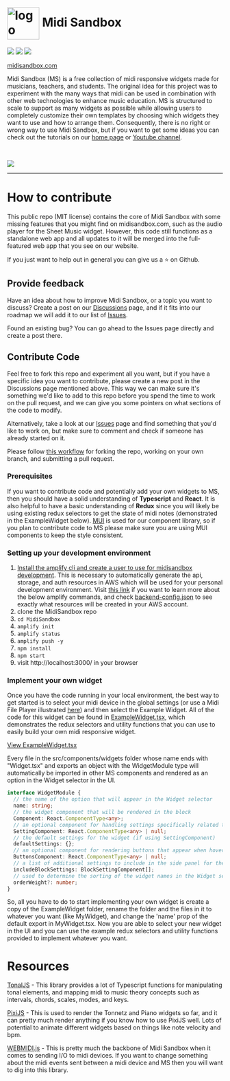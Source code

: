 # <img alt="logo" align="center" src="https://midisandbox.com/wp-content/uploads/2022/11/ms_logo_500.png" height="75"/> Midi Sandbox


![](https://img.shields.io/website?up_message=online&url=https%3A%2F%2Fmidisandbox.com%2F) ![](https://img.shields.io/github/last-commit/jdlee022/midisandbox) ![](https://img.shields.io/github/license/jdlee022/midisandbox)

[midisandbox.com](https://midisandbox.com/)

Midi Sandbox (MS) is a free collection of midi responsive widgets made for musicians, teachers, and students. The original idea for this project was to experiment with the many ways that midi can be used in combination with other web technologies to enhance music education. MS is structured to scale to support as many widgets as possible while allowing users to completely customize their own templates by choosing which widgets they want to use and how to arrange them. Consequently, there is no right or wrong way to use Midi Sandbox, but if you want to get some ideas you can check out the tutorials on our [home page](https://midisandbox.com) or [Youtube channel](https://www.youtube.com/channel/UC_BY6HSKHZgZDdBUypbiXmw/videos).

<br/>

![](https://midisandbox.com/wp-content/uploads/2022/08/sandbox-setup-1.gif)

<hr>

# How to contribute

This public repo (MIT license) contains the core of Midi Sandbox with some missing features that you might find on midisandbox.com, such as the audio player for the Sheet Music widget. However, this code still functions as a standalone web app and all updates to it will be merged into the full-featured web app that you see on our website.

If you just want to help out in general you can give us a ⭐ on Github.

## Provide feedback

Have an idea about how to improve Midi Sandbox, or a topic you want to discuss? Create a post on our [Discussions](https://github.com/midisandbox/MidiSandbox/discussions) page, and if it fits into our roadmap we will add it to our list of [Issues](https://github.com/midisandbox/MidiSandbox/issues).

Found an existing bug? You can go ahead to the Issues page directly and create a post there.

## Contribute Code

Feel free to fork this repo and experiment all you want, but if you have a specific idea you want to contribute, please create a new post in the Discussions page mentioned above. This way we can make sure it's something we'd like to add to this repo before you spend the time to work on the pull request, and we can give you some pointers on what sections of the code to modify.

Alternatively, take a look at our [Issues](https://github.com/midisandbox/MidiSandbox/issues) page and find something that you'd like to work on, but make sure to comment and check if someone has already started on it.

Please follow [this workflow](https://gist.github.com/Chaser324/ce0505fbed06b947d962) for forking the repo, working on your own branch, and submitting a pull request.

### Prerequisites
If you want to contribute code and potentially add your own widgets to MS, then you should have a solid understanding of **Typescript** and **React**. It is also helpful to have a basic understanding of **Redux** since you will likely be using existing redux selectors to get the state of midi notes (demonstrated in the ExampleWidget below). [MUI](https://mui.com/) is used for our component library, so if you plan to contribute code to MS please make sure you are using MUI components to keep the style consistent.

### Setting up your development environment
1. [Install the amplify cli and create a user to use for midisandbox development](https://docs.amplify.aws/cli/start/install/). This is necessary to automatically generate the api, storage, and auth resources in AWS which will be used for your personal development environment. Visit [this link](https://docs.amplify.aws/cli/start/workflows/) if you want to learn more about the below amplify commands, and check [backend-config.json](https://github.com/midisandbox/MidiSandbox/blob/master/amplify/backend/backend-config.json) to see exactly what resources will be created in your AWS account.
2. clone the MidiSandbox repo 
3. `cd MidiSandbox`
4. `amplify init`
5. `amplify status`
6. `amplify push -y`
7. `npm install`
8. `npm start`
9.  visit http://localhost:3000/ in your browser

### Implement your own widget

Once you have the code running in your local environment, the best way to get started is to select your midi device in the global settings (or use a Midi File Player illustrated [here](https://www.youtube.com/watch?v=vktB_cEJWqw)) and then select the Example Widget. All of the code for this widget can be found in [ExampleWidget.tsx](https://github.com/midisandbox/MidiSandbox/blob/master/src/components/widgets/ExampleWidget/ExampleWidget.tsx), which demonstrates the redux selectors and utility functions that you can use to easily build your own midi responsive widget.

[View ExampleWidget.tsx](https://github.com/midisandbox/MidiSandbox/blob/master/src/components/widgets/ExampleWidget/ExampleWidget.tsx)

Every file in the src/components/widgets folder whose name ends with "Widget.tsx" and exports an object with the WidgetModule type will automatically be imported in other MS components and rendered as an option in the Widget selector in the UI.
```typescript
interface WidgetModule {
  // the name of the option that will appear in the Widget selector
  name: string;
  // the widget component that will be rendered in the block
  Component: React.ComponentType<any>;
  // an optional component for handling settings specifically related to this widget
  SettingComponent: React.ComponentType<any> | null;
  // the default settings for the widget (if using SettingComponent)
  defaultSettings: {};
  // an optional component for rendering buttons that appear when hovering the widget
  ButtonsComponent: React.ComponentType<any> | null;
  // a list of additional settings to include in the side panel for the widget (such as Midi Input)
  includeBlockSettings: BlockSettingComponent[];
  // used to determine the sorting of the widget names in the Widget selector
  orderWeight?: number;
}
```
So, all you have to do to start implementing your own widget is create a copy of the ExampleWidget folder, rename the folder and the files in it to whatever you want (like MyWidget), and change the 'name' prop of the default export in MyWidget.tsx. Now you are able to select your new widget in the UI and you can use the example redux selectors and utility functions provided to implement whatever you want.

# Resources

[TonalJS](https://github.com/tonaljs/tonal) - This library provides a lot of Typescript functions for manipulating tonal elements, and mapping midi to music theory concepts such as intervals, chords, scales, modes, and keys.

[PixiJS](https://reactpixi.org/) - This is used to render the Tonnetz and Piano widgets so far, and it can pretty much render anything if you know how to use PixiJS well. Lots of potential to animate different widgets based on things like note velocity and bpm.

[WEBMIDI.js](https://webmidijs.org/) - This is pretty much the backbone of Midi Sandbox when it comes to sending I/O to midi devices. If you want to change something about the midi events sent between a midi device and MS then you will want to dig into this library.
